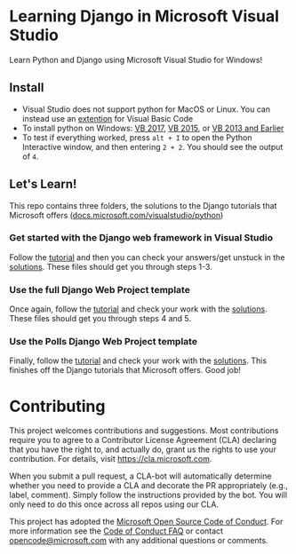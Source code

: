 
# Learning Django in Microsoft Visual Studio
Learn Python and Django using Microsoft Visual Studio for Windows!

## Install
* Visual Studio does not support python for MacOS or Linux. You can instead use an [extention](https://code.visualstudio.com/docs/languages/python) for Visual Basic Code
* To install python on Windows: [VB 2017](https://docs.microsoft.com/en-us/visualstudio/python/installing-python-support-in-visual-studio?view=vs-2017#visual-studio-2017), [VB 2015](https://docs.microsoft.com/en-us/visualstudio/python/installing-python-support-in-visual-studio?view=vs-2017#visual-studio-2015), or [VB 2013 and Earlier](https://docs.microsoft.com/en-us/visualstudio/python/installing-python-support-in-visual-studio?view=vs-2017#visual-studio-2013-and-earlier)
* To test if everything worked, press ```alt + I``` to open the Python Interactive window, and then entering ```2 + 2```. You should see the output of ```4```.

## Let's Learn!

This repo contains three folders, the solutions to the Django tutorials that Microsoft offers ([docs.microsoft.com/visualstudio/python](https://docs.microsoft.com/visualstudio/python))

### Get started with the Django web framework in Visual Studio
Follow the [tutorial](https://docs.microsoft.com/visualstudio/python/learn-django-in-visual-studio-step-01-project-and-solution?view=vs-2017) and then you can check your answers/get unstuck in the [solutions](../blob/master/BasicProject). These files should get you through steps 1-3.

### Use the full Django Web Project template
Once again, follow the [tutorial](https://docs.microsoft.com/visualstudio/python/learn-django-in-visual-studio-step-04-full-django-project-template?view=vs-2017) and check your work with the [solutions](../blob/master/DjangoWeb). These files should get you through steps 4 and 5. 

### Use the Polls Django Web Project template
Finally, follow the [tutorial](https://docs.microsoft.com/visualstudio/python/learn-django-in-visual-studio-step-06-polls-django-web-project-template?view=vs-2017) and check your work with the [solutions](../blob/master/DjangoPolls). This finishes off the Django tutorials that Microsoft offers. Good job!

# Contributing
This project welcomes contributions and suggestions.  Most contributions require you to agree to a
Contributor License Agreement (CLA) declaring that you have the right to, and actually do, grant us
the rights to use your contribution. For details, visit https://cla.microsoft.com.

When you submit a pull request, a CLA-bot will automatically determine whether you need to provide
a CLA and decorate the PR appropriately (e.g., label, comment). Simply follow the instructions
provided by the bot. You will only need to do this once across all repos using our CLA.

This project has adopted the [Microsoft Open Source Code of Conduct](https://opensource.microsoft.com/codeofconduct/).
For more information see the [Code of Conduct FAQ](https://opensource.microsoft.com/codeofconduct/faq/) or
contact [opencode@microsoft.com](mailto:opencode@microsoft.com) with any additional questions or comments.
